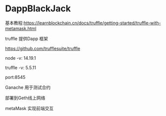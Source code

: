 # DappBlackJack

基本教程:https://learnblockchain.cn/docs/truffle/getting-started/truffle-with-metamask.html

truffle 提供Dapp 框架

https://github.com/trufflesuite/truffle

node -v: 14.19.1

truffle -v: 5.5.11

port:8545

Ganache 用于测试合约

部署到Geth线上网络

metaMask 实现前端交互
